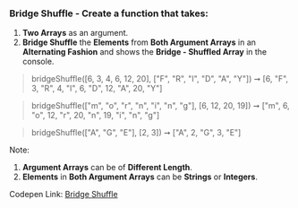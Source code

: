 ### Bridge Shuffle - Create a function that takes: 

1. **Two Arrays** as an argument. 
1. **Bridge Shuffle** the **Elements** from **Both Argument Arrays** in an **Alternating Fashion** and shows the **Bridge - Shuffled Array** in the console.

> bridgeShuffle([6, 3, 4, 6, 12, 20], ["F", "R", "I", "D", "A", "Y"]) ➞ [6, "F", 3, "R", 4, "I", 6, "D", 12, "A", 20, "Y"]

> bridgeShuffle(["m", "o", "r", "n", "i", "n", "g"], [6, 12, 20, 19]) ➞ ["m", 6, "o", 12, "r", 20, "n", 19, "i", "n", "g"]

> bridgeShuffle(["A", "G", "E"], [2, 3]) ➞ ["A", 2, "G", 3, "E"]

Note:

1. **Argument Arrays** can be of **Different Length**.
1. **Elements** in **Both Argument Arrays** can be **Strings** or **Integers**.

Codepen Link: [Bridge Shuffle](https://codepen.io/naveencoder/pen/abzvjKN?editors=0012)